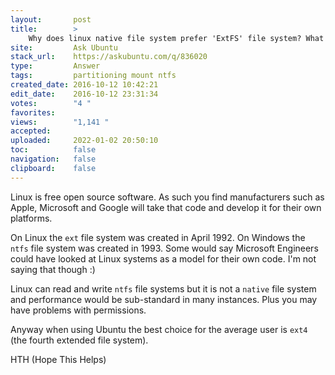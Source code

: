 ```yaml
---
layout:       post
title:        >
    Why does linux native file system prefer 'ExtFS' file system? What is the benefit over NTFS?
site:         Ask Ubuntu
stack_url:    https://askubuntu.com/q/836020
type:         Answer
tags:         partitioning mount ntfs
created_date: 2016-10-12 10:42:21
edit_date:    2016-10-12 23:31:34
votes:        "4 "
favorites:    
views:        "1,141 "
accepted:     
uploaded:     2022-01-02 20:50:10
toc:          false
navigation:   false
clipboard:    false
---
```


Linux is free open source software. As such you find manufacturers such as Apple, Microsoft and Google will take that code and develop it for their own platforms.

On Linux the `ext` file system was created in April 1992. On Windows the `ntfs` file system was created in 1993. Some would say Microsoft Engineers could have looked at Linux systems as a model for their own code. I'm not saying that though :)

Linux can read and write `ntfs` file systems but it is not a `native` file system and performance would be sub-standard in many instances. Plus you may have problems with permissions.

Anyway when using Ubuntu the best choice for the average user is `ext4` (the fourth extended file system).

HTH (Hope This Helps)
